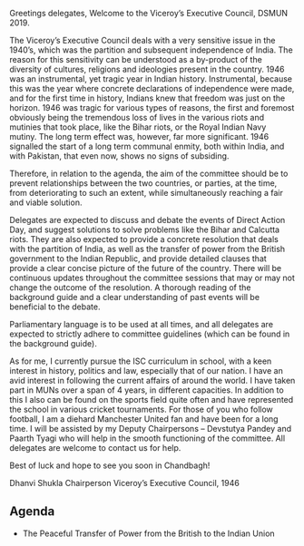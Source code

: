 Greetings delegates,
Welcome to the Viceroy’s Executive Council, DSMUN 2019.

The Viceroy’s Executive Council deals with a very sensitive issue in the 1940’s, which was the partition and subsequent independence of India. The reason for this sensitivity can be understood as a by-product of the diversity of cultures, religions and ideologies present in the country. 1946 was an instrumental, yet tragic year in Indian history. Instrumental, because this was the year where concrete declarations of independence were made, and for the first time in history, Indians knew that freedom was just on the horizon. 1946 was tragic for various types of reasons, the first and foremost obviously being the tremendous loss of lives in the various riots and mutinies that took place, like the Bihar riots, or the Royal Indian Navy mutiny. The long term effect was, however, far more significant. 1946 signalled the start of a long term communal enmity, both within India, and with Pakistan, that even now, shows no signs of subsiding.

Therefore, in relation to the agenda, the aim of the committee should be to prevent relationships between the two countries, or parties, at the time, from deteriorating to such an extent, while simultaneously reaching a fair and viable solution.

Delegates are expected to discuss and debate the events of Direct Action Day, and suggest solutions to solve problems like the Bihar and Calcutta riots. They are also expected to provide a concrete resolution that deals with the partition of India, as well as the transfer of power from the British government to the Indian Republic, and provide detailed clauses that provide a clear concise picture of the future of the country. There will be continuous updates throughout the committee sessions that may or may not change the outcome of the resolution. A thorough reading of the background guide and a clear understanding of past events will be beneficial to the debate.

Parliamentary language is to be used at all times, and all delegates are expected to strictly adhere to committee guidelines (which can be found in the background guide).

As for me, I currently pursue the ISC curriculum in school, with a keen interest in history, politics and law, especially that of our nation. I have an avid interest in following the current affairs of around the world. I have taken part in MUNs over a span of 4 years, in different capacities. In addition to this I also can be found on the sports field quite often and have represented the school in various cricket tournaments. For those of you who follow football, I am a diehard Manchester United fan and have been for a long time. I will be assisted by my Deputy Chairpersons – Devstutya Pandey and Paarth Tyagi who will help in the smooth functioning of the committee. All delegates are welcome to contact us for help.

Best of luck and hope to see you soon in Chandbagh!

Dhanvi Shukla
Chairperson
Viceroy’s Executive Council, 1946

## Agenda

- The Peaceful Transfer of Power from the British to the Indian Union
